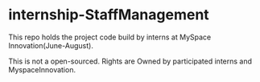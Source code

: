 # internship-StaffManagement
This repo holds the project code build by interns at MySpace Innovation(June-August).

This is not a open-sourced. 
Rights are Owned by participated interns and MyspaceInnovation.
